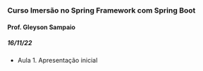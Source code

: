 ### Curso Imersão no Spring Framework com Spring Boot

#### Prof. Gleyson Sampaio

##### 16/11/22

- Aula 1. Apresentação inicial